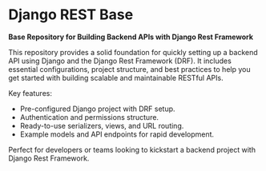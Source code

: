 # Django REST Base

**Base Repository for Building Backend APIs with Django Rest Framework**

This repository provides a solid foundation for quickly setting up a backend API using Django and the Django Rest Framework (DRF). It includes essential configurations, project structure, and best practices to help you get started with building scalable and maintainable RESTful APIs.

Key features:
- Pre-configured Django project with DRF setup.
- Authentication and permissions structure.
- Ready-to-use serializers, views, and URL routing.
- Example models and API endpoints for rapid development.

Perfect for developers or teams looking to kickstart a backend project with Django Rest Framework.
